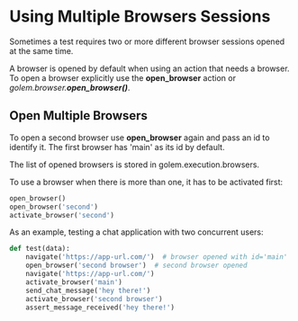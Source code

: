 Using Multiple Browsers Sessions
==================================================

Sometimes a test requires two or more different browser sessions opened at the same time.

A browser is opened by default when using an action that needs a browser.
To open a browser explicitly use the **open_browser** action or *golem.browser.**open_browser()***.

## Open Multiple Browsers

To open a second browser use **open_browser** again and pass an id to identify it.
The first browser has 'main' as its id by default.

The list of opened browsers is stored in golem.execution.browsers.

To use a browser when there is more than one, it has to be activated first:

```python
open_browser()
open_browser('second')
activate_browser('second')
```

As an example, testing a chat application with two concurrent users:

```python
def test(data):
    navigate('https://app-url.com/')  # browser opened with id='main'
    open_browser('second browser')  # second browser opened
    navigate('https://app-url.com/')
    activate_browser('main')
    send_chat_message('hey there!')
    activate_browser('second browser')
    assert_message_received('hey there!')
```